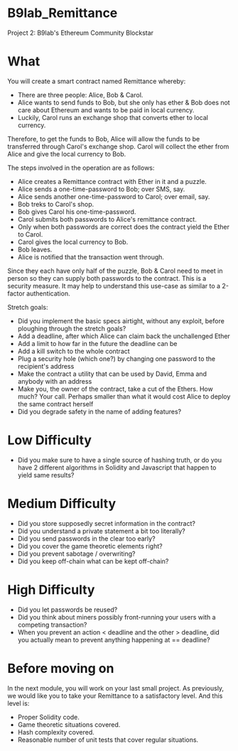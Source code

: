 # B9lab_Remittance
Project 2: B9lab's Ethereum Community Blockstar

# What

You will create a smart contract named Remittance whereby:

- There are three people: Alice, Bob & Carol.
- Alice wants to send funds to Bob, but she only has ether & Bob does not care about Ethereum and wants to be paid in local currency.
- Luckily, Carol runs an exchange shop that converts ether to local currency.


Therefore, to get the funds to Bob, Alice will allow the funds to be transferred through Carol's exchange shop. Carol will collect the ether from Alice and give the local currency to Bob.


The steps involved in the operation are as follows:

- Alice creates a Remittance contract with Ether in it and a puzzle.
- Alice sends a one-time-password to Bob; over SMS, say.
- Alice sends another one-time-password to Carol; over email, say.
- Bob treks to Carol's shop.
- Bob gives Carol his one-time-password.
- Carol submits both passwords to Alice's remittance contract.
- Only when both passwords are correct does the contract yield the Ether to Carol.
- Carol gives the local currency to Bob.
- Bob leaves.
- Alice is notified that the transaction went through.


Since they each have only half of the puzzle, Bob & Carol need to meet in person so they can supply both passwords to the contract. This is a security measure. It may help to understand this use-case as similar to a 2-factor authentication.

Stretch goals:

- Did you implement the basic specs airtight, without any exploit, before ploughing through the stretch goals?
- Add a deadline, after which Alice can claim back the unchallenged Ether
- Add a limit to how far in the future the deadline can be
- Add a kill switch to the whole contract
- Plug a security hole (which one?) by changing one password to the recipient's address
- Make the contract a utility that can be used by David, Emma and anybody with an address
- Make you, the owner of the contract, take a cut of the Ethers. How much? Your call. Perhaps smaller than what it would cost Alice to deploy the same contract herself
- Did you degrade safety in the name of adding features?

# Low Difficulty

- Did you make sure to have a single source of hashing truth, or do you have 2 different algorithms in Solidity and Javascript that happen to yield same results?

# Medium Difficulty

- Did you store supposedly secret information in the contract?
- Did you understand a private statement a bit too literally?
- Did you send passwords in the clear too early?
- Did you cover the game theoretic elements right?
- Did you prevent sabotage / overwriting?
- Did you keep off-chain what can be kept off-chain?

# High Difficulty

- Did you let passwords be reused?
- Did you think about miners possibly front-running your users with a competing transaction?
- When you prevent an action < deadline and the other > deadline, did you actually mean to prevent anything happening at == deadline?

# Before moving on

In the next module, you will work on your last small project. As previously, we would like you to take your Remittance to a satisfactory level. And this level is:

- Proper Solidity code.
- Game theoretic situations covered.
- Hash complexity covered.
- Reasonable number of unit tests that cover regular situations.
